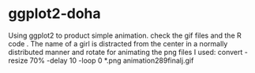 # ggplot2-doha
Using ggplot2 to product simple animation. check the gif files and the R code .
The name of a girl is distracted from the center in a normally distributed manner  and rotate 
for animating the png files I used:
convert -resize 70% -delay 10 -loop 0 *.png animation289finalj.gif
